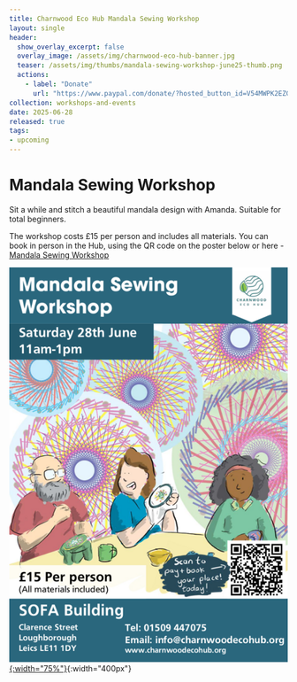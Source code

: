 ```yaml
---
title: Charnwood Eco Hub Mandala Sewing Workshop
layout: single
header:
  show_overlay_excerpt: false
  overlay_image: /assets/img/charnwood-eco-hub-banner.jpg
  teaser: /assets/img/thumbs/mandala-sewing-workshop-june25-thumb.png
  actions:
    - label: "Donate"
      url: "https://www.paypal.com/donate/?hosted_button_id=V54MWPK2EZGPY"
collection: workshops-and-events
date: 2025-06-28
released: true
tags:
- upcoming
---
```

# Mandala Sewing Workshop
 
Sit a while and stitch a beautiful mandala design with Amanda. Suitable for total beginners.

The workshop costs £15 per person and includes all materials. You can book in person in the Hub, using the QR code on the poster below or here - [Mandala Sewing Workshop](https://pay.sumup.com/b2c/QY0DLSRT)

[![Mandala Sewing Workshop](/assets/img/mandala-sewing-workshop-poster-june25.png){:width="75%"}](https://pay.sumup.com/b2c/QY0DLSRT){:width="400px"}

